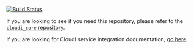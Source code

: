 [![Build Status](https://secure.travis-ci.org/CloudI/cloudi_service_timers.png?branch=master)](http://travis-ci.org/CloudI/cloudi_service_timers)

If you are looking to see if you need this repository, please refer to the [`cloudi_core` repository](https://github.com/CloudI/cloudi_core#about).

If you are looking for CloudI service integration documentation, [go here](https://github.com/CloudI/CloudI#integration).


